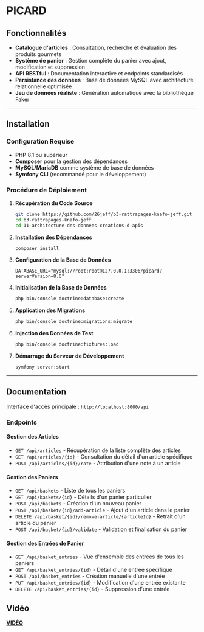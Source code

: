 # PICARD
## Fonctionnalités

-   **Catalogue d'articles** : Consultation, recherche et évaluation des produits gourmets
-   **Système de panier** : Gestion complète du panier avec ajout, modification et suppression
-   **API RESTful** : Documentation interactive et endpoints standardisés
-   **Persistance des données** : Base de données MySQL avec architecture relationnelle optimisée
-   **Jeu de données réaliste** : Génération automatique avec la bibliothèque Faker

---

## Installation

### Configuration Requise

-   **PHP** 8.1 ou supérieur
-   **Composer** pour la gestion des dépendances
-   **MySQL/MariaDB** comme système de base de données
-   **Symfony CLI** (recommandé pour le développement)

### Procédure de Déploiement

1. **Récupération du Code Source**

    ```bash
    git clone https://github.com/26jeff/b3-rattrapages-knafo-jeff.git
    cd b3-rattrapages-knafo-jeff
    cd 11-architecture-des-donnees-creations-d-apis
    ```

2. **Installation des Dépendances**

    ```bash
    composer install
    ```

3. **Configuration de la Base de Données**

    ```env
    DATABASE_URL="mysql://root:root@127.0.0.1:3306/picard?serverVersion=8.0"
    ```

4. **Initialisation de la Base de Données**

    ```bash
    php bin/console doctrine:database:create
    ```

5. **Application des Migrations**

    ```bash
    php bin/console doctrine:migrations:migrate
    ```

6. **Injection des Données de Test**

    ```bash
    php bin/console doctrine:fixtures:load
    ```

7. **Démarrage du Serveur de Développement**
    ```bash
    symfony server:start
    ```

---

## Documentation

Interface d'accès principale : `http://localhost:8000/api`

### Endpoints

#### **Gestion des Articles**

-   `GET /api/articles` - Récupération de la liste complète des articles
-   `GET /api/articles/{id}` - Consultation du détail d'un article spécifique
-   `POST /api/articles/{id}/rate` - Attribution d'une note à un article

#### **Gestion des Paniers**

-   `GET /api/baskets` - Liste de tous les paniers
-   `GET /api/baskets/{id}` - Détails d'un panier particulier
-   `POST /api/baskets` - Création d'un nouveau panier
-   `POST /api/basket/{id}/add-article` - Ajout d'un article dans le panier
-   `DELETE /api/basket/{id}/remove-article/{articleId}` - Retrait d'un article du panier
-   `POST /api/basket/{id}/validate` - Validation et finalisation du panier

#### **Gestion des Entrées de Panier**

-   `GET /api/basket_entries` - Vue d'ensemble des entrées de tous les paniers
-   `GET /api/basket_entries/{id}` - Détail d'une entrée spécifique
-   `POST /api/basket_entries` - Création manuelle d'une entrée
-   `PUT /api/basket_entries/{id}` - Modification d'une entrée existante
-   `DELETE /api/basket_entries/{id}` - Suppression d'une entrée


## Vidéo

**[VIDÉO](https://youtu.be/1nmoR-PrMHQ?si=3Kz0gZZr0YfC42oB)**


